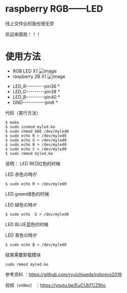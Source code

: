 # raspberry RGB——LED
线上交作业的我也很无奈

欢迎来围观！！！

# 使用方法

  - RGB LED X1
![image](https://github.com/caikunyou/LED/blob/master/led.png)
  - raspberry 2B X1
![image](https://github.com/caikunyou/LED/blob/master/GPIO.png)

* LED_R---------pin36           *
* LED_G---------pin38           *
* LED_B---------pin40           *
* GND-----------pin6            *


代码（実行方法）
```
$ make
$ sudo insmod myled.ko
$ sudo chmod 666 /dev/myled0
$ sudo echo R > /dev/myled0
$ sudo echo G > /dev/myled0
$ sudo echo B > /dev/myled0
$ sudo echo C > /dev/myled0
$ sudo rmmod myled.ko
```
说明：
LED RED红色的时候 

LED 赤色の時が
```
$ sudo echo R > /dev/myled0
```
LED green绿色的时候 

LED 緑色の時が
```
$ sudo echo  G > /dev/myled0
```
LED BLUE蓝色的时候 

LED 青色の時が
```
$ sudo echo B > /dev/myled0
```

结束需要卸载模块
```
sudo rmmod myled.ko
```
参考资料 ：https://github.com/ryuichiueda/robosys2019

视频（video） ：https://youtu.be/EuCUbTCZ9hc
